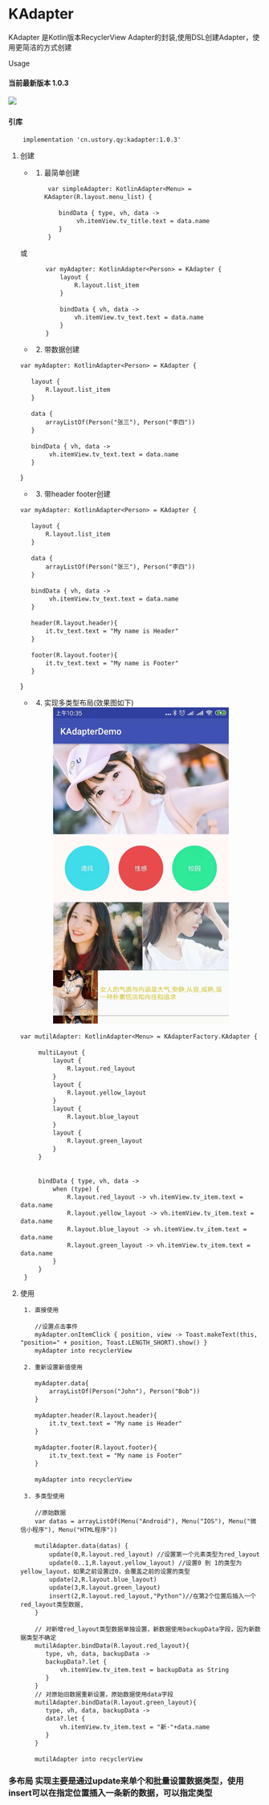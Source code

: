# KAdapter

KAdapter 是Kotlin版本RecyclerView Adapter的封装,使用DSL创建Adapter，使用更简洁的方式创建

Usage

#### 当前最新版本 1.0.3
![](https://img.shields.io/badge/QQ-1483888222-green.svg)
#### 引库

        implementation 'cn.ustory.qy:kadapter:1.0.3'



1. 创建

      - 1. 最简单创建

                var simpleAdapter: KotlinAdapter<Menu> = KAdapter(R.layout.menu_list) {

                   bindData { type, vh, data ->
                        vh.itemView.tv_title.text = data.name
                   }
                }


      或


              var myAdapter: KotlinAdapter<Person> = KAdapter {
                  layout {
                      R.layout.list_item
                  }

                  bindData { vh, data ->
                      vh.itemView.tv_text.text = data.name
                  }
              }
      
      
      - 2. 带数据创建
      
      
       var myAdapter: KotlinAdapter<Person> = KAdapter {

          layout {
              R.layout.list_item
          }

          data {
              arrayListOf(Person("张三"), Person("李四"))
          }

          bindData { vh, data ->
               vh.itemView.tv_text.text = data.name
          }
      }
      
      
      - 3. 带header footer创建
      
      
       var myAdapter: KotlinAdapter<Person> = KAdapter {

          layout {
              R.layout.list_item
          }

          data {
              arrayListOf(Person("张三"), Person("李四"))
          }

          bindData { vh, data ->
               vh.itemView.tv_text.text = data.name
          }
          
          header(R.layout.header){
              it.tv_text.text = "My name is Header"
          }
          
          footer(R.layout.footer){
              it.tv_text.text = "My name is Footer"
          }
      }

      - 4. 实现多类型布局(效果图如下)

      <div align="center">
      <img width=350" height="630" src="https://github.com/UCodeUStory/KAdapter/blob/master/demo_image.jpeg"/>
      </div>



       var mutilAdapter: KotlinAdapter<Menu> = KAdapterFactory.KAdapter {

            multiLayout {
                layout {
                    R.layout.red_layout
                }
                layout {
                    R.layout.yellow_layout
                }
                layout {
                    R.layout.blue_layout
                }
                layout {
                    R.layout.green_layout
                }
            }


            bindData { type, vh, data ->
                when (type) {
                    R.layout.red_layout -> vh.itemView.tv_item.text = data.name
                    R.layout.yellow_layout -> vh.itemView.tv_item.text = data.name
                    R.layout.blue_layout -> vh.itemView.tv_item.text = data.name
                    R.layout.green_layout -> vh.itemView.tv_item.text = data.name
                }
            }
        }




2. 使用
      
        1. 直接使用
        
           //设置点击事件
           myAdapter.onItemClick { position, view -> Toast.makeText(this, "position=" + position, Toast.LENGTH_SHORT).show() }
           myAdapter into recyclerView
        
        2. 重新设置新值使用
        
           myAdapter.data{
               arrayListOf(Person("John"), Person("Bob"))
           }
           
           myAdapter.header(R.layout.header){
               it.tv_text.text = "My name is Header"
           }
           
           myAdapter.footer(R.layout.footer){
               it.tv_text.text = "My name is Footer"
           }
           
           myAdapter into recyclerView

        3. 多类型使用

           //原始数据
           var datas = arrayListOf(Menu("Android"), Menu("IOS"), Menu("微信小程序"), Menu("HTML程序"))

           mutilAdapter.data(datas) {
               update(0,R.layout.red_layout) //设置第一个元素类型为red_layout
               update(0..1,R.layout.yellow_layout) //设置0 到 1的类型为yellow_layout，如果之前设置过0，会覆盖之前的设置的类型
               update(2,R.layout.blue_layout)
               update(3,R.layout.green_layout)
               insert(2,R.layout.red_layout,"Python")//在第2个位置后插入一个red_layout类型数据,
           }

           // 对新增red_layout类型数据单独设置，新数据使用backupData字段，因为新数据类型不确定
           mutilAdapter.bindData(R.layout.red_layout){
              type, vh, data, backupData ->
              backupData?.let {
                  vh.itemView.tv_item.text = backupData as String
              }
           }
           // 对原始旧数据重新设置，原始数据使用data字段
           mutilAdapter.bindData(R.layout.green_layout){
              type, vh, data, backupData ->
              data?.let {
                  vh.itemView.tv_item.text = "新·"+data.name
              }
           }

           mutilAdapter into recyclerView

 ### 多布局 实现主要是通过update来单个和批量设置数据类型，使用insert可以在指定位置插入一条新的数据，可以指定类型
        
